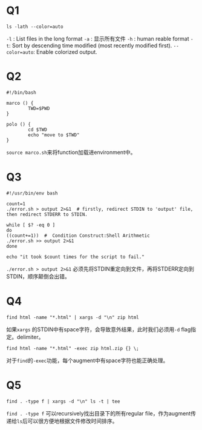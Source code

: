 # Q1
```shell
ls -lath --color=auto
```
`-l` : List files in the long format
`-a` : 显示所有文件
`-h` : human reable format
`-t`: Sort by descending time modified (most recently modified first).
`--color=auto`: Enable colorized output.  

# Q2
```shell
#!/bin/bash

marco () {
        TWD=$PWD
}

polo () {
        cd $TWD
        echo "move to $TWD"
}
```
`source marco.sh`来将function加载进environment中。

# Q3
```shell
#!/usr/bin/env bash

count=1
./error.sh > output 2>&1  # firstly, redirect STDIN to 'output' file, then redirect STDERR to STDIN.

while [ $? -eq 0 ]
do
((count+=1))  #  Condition Construct:Shell Arithmetic
./error.sh >> output 2>&1
done

echo "it took $count times for the script to fail."
```
`./error.sh > output 2>&1`  必须先将STDIN重定向到文件，再将STDERR定向到STDIN，顺序颠倒会出错。

# Q4
```shell
find html -name "*.html" | xargs -d "\n" zip html 
```
如果`xargs` 的STDIN中有space字符，会导致意外结果，此时我们必须用`-d` flag指定。delimiter。

```shell
find html -name "*.html" -exec zip html.zip {} \;
```
对于`find`的`-exec`功能，每个augment中有space字符也能正确处理。

# Q5
```shell
find . -type f | xargs -d "\n" ls -t | tee
```
`find . -type f` 可以recursively找出目录下的所有regular file，作为augment传递给`ls`后可以很方便地根据文件修改时间排序。